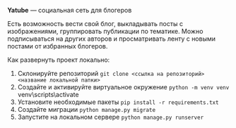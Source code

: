 
**Yatube** — социальная сеть для блогеров

Есть возможность вести свой блог, выкладывать посты с изображениями, группировать публикации по тематике.
Можно подписываться на других авторов и просматривать ленту с новыми постами от избранных блогеров.

Как развернуть проект локально:
1. Склонируйте репозиторий
`git clone <ссылка на репозиторий> <название локальной папки>`
2. Создайте и активируйте виртуальное окружение
`python -m venv venv`
venv\scripts\activate
3. Установите необходимые пакеты
`pip install -r requirements.txt`
4. Создайте миграции
`python manage.py migrate`
5. Запустите на локальном сервере
`python manage.py runserver`


